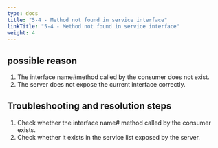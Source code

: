 ```yaml
---
type: docs
title: "5-4 - Method not found in service interface"
linkTitle: "5-4 - Method not found in service interface"
weight: 4
---
```


## possible reason

1. The interface name#method called by the consumer does not exist.
2. The server does not expose the current interface correctly.

## Troubleshooting and resolution steps

1. Check whether the interface name# method called by the consumer exists.
2. Check whether it exists in the service list exposed by the server.

<p style="margin-top: 3rem;"> </p>